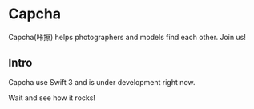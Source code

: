 # Capcha

Capcha(咔擦) helps photographers and models find each other. Join us!

## Intro

Capcha use Swift 3 and is under development right now.

Wait and see how it rocks! 



